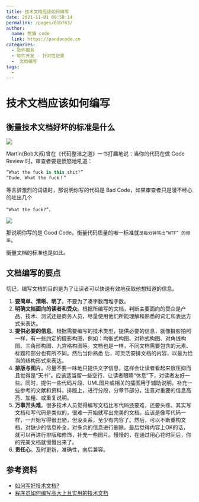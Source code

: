 ```yaml
---
title: 技术文档应该如何编写
date: 2021-11-01 09:58:14
permalink: /pages/61bf63/
author: 
  name: 熊猫 code
  link: https://pandacode.cn
categories: 
  - 软件服务
  - 软件开发 - 针对性记录
  -  文档编写
tags: 
  - 
---
```

# 技术文档应该如何编写

## 衡量技术文档好坏的标准是什么

![](https://file.pandacode.cn/blog/20211220141738.png)

Martin(Bob大叔)曾在《代码整洁之道》一书打趣地说：当你的代码在做 Code Review 时，审查者要是愤怒地吼道：

```kotlin
“What the fuck is this shit?”
“Dude, What the fuck！”
```

等言辞激烈的词语时，那说明你写的代码是 Bad Code，如果审查者只是漫不经心的吐出几个

```
“What the fuck?”，
```

![](https://file.pandacode.cn/blog/20211220141839.png)

那说明你写的是 Good Code。衡量代码质量的唯一标准就`是每分钟骂出“WTF” 的频率`。

衡量文档的标准也是如此。

## 文档编写的要点

切记，编写文档的目的是为了让读者可以快速有效地获取他想知道的信息。

1. **要简单、清晰、明了**。不要为了凑字数而堆字数。
2. **明确文档面向的读者和受众**。根据所编写的文档，判断主要面向的受众是产品、技术、测试还是商务人员，尽量使用他们所能理解和熟悉的词汇和表达方式来表达。
3. **提供必要的信息**。根据需要编写的技术类型，提供必要的信息，就像摄影拍照一样，有一些约定的摄影构图，例如：均衡式构图、对称式构图、对角线构图、三角形构图、九宫格构图等。文档也是一样，不同文档需要包含的元素、标题和部分也有所不同。然后当你熟悉 后，可灵活安排文档的内容，以最为恰当的结构形式来表达。
4. **排版与图片**。尽量不要一味地只提供文字信息，这样会让读者看起来很压抑而且觉得是“天书”。应该适当留一些空行，让读者眼睛“休息”下，对读者友好一些。同时，提供一些代码片段、UML图片或相关的插图用于辅助说明。补充一些参考的文献和资料。排版上，进行分段，分章节部分，注意对重要的信息高亮、加粗、或重复说明。
5. **万事开头难**。很多技术人员觉得编写文档比写代码还要难，还要头疼。其实写文档和写代码是类似的，很难一开始就写出完美的文档。应该是像写代码一样，一开始写得很丑陋，但没关系，至少有内容了。然后，可以不断重构文档，对缺少的信息补全，对多余的信息进行删除。最后觉得内容上OK的话，就可以再进行排版和修饰，补充一些图片。慢慢的，在通过用心花时间后，你的完美文档就慢慢出来了。
6. **责任心**。及时更新，准确性，向后兼容。

## 参考资料

- [如何写好技术文档?](https://segmentfault.com/a/1190000011858100)
- [程序员如何编写高大上且实用的技术文档](https://zhuanlan.zhihu.com/p/137279920)

